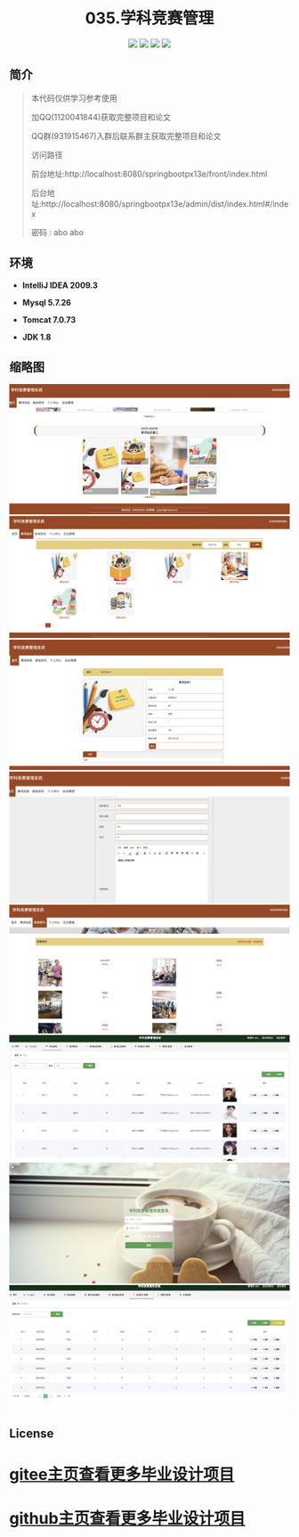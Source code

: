

<p><h1 align="center">035.学科竞赛管理</h1></p>


<p align="center">
	<img src="https://img.shields.io/badge/jdk-1.8-orange.svg"/>
    <img src="https://img.shields.io/badge/springBoot-5.x-lightgrey.svg"/>
    <img src="https://img.shields.io/badge/vue-3.x-blue.svg"/>
    <img src="https://img.shields.io/badge/mysql-5.x-yellow.svg"/>
</p>

## 简介

> 本代码仅供学习参考使用
> 
> 加QQ(1120041844)获取完整项目和论文
> 
> QQ群(931915467)入群后联系群主获取完整项目和论文
> 
>
>访问路径
>
> 前台地址:http://localhost:8080/springbootpx13e/front/index.html
> 
> 后台地址:http://localhost:8080/springbootpx13e/admin/dist/index.html#/index
>
> 密码 : abo abo


## 环境

- <b>IntelliJ IDEA 2009.3</b>

- <b>Mysql 5.7.26</b>

- <b>Tomcat 7.0.73</b>

- <b>JDK 1.8</b>




## 缩略图

![](images/1.png)
![](images/2.png)
![](images/3.png)
![](images/4.png)
![](images/5.png)
![](images/6.png)
![](images/7.png)
![](images/8.png)

## License

# [gitee主页查看更多毕业设计项目](https://gitee.com/jiananxu/projects)
# [github主页查看更多毕业设计项目](https://github.com/1120041844)




